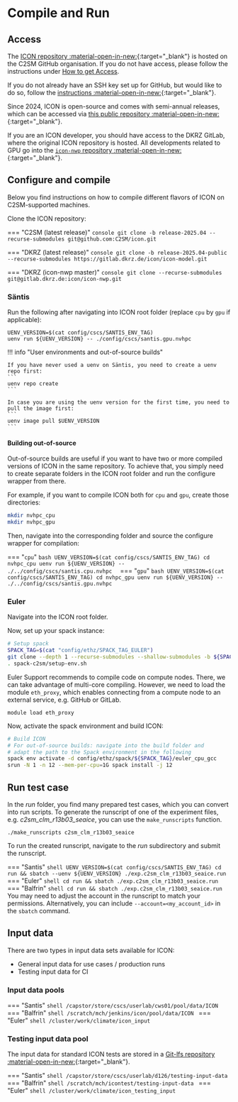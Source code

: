 # Compile and Run

## Access

The [ICON repository :material-open-in-new:](https://github.com/C2SM/icon){:target="_blank"} is hosted on the C2SM GitHub organisation. If you do not have access, please follow the instructions under [How to get Access](../../about/index.md#how-to-get-access).

  If you do not already have an SSH key set up for GitHub, but would like to do so, follow the [instructions :material-open-in-new:](https://docs.github.com/en/authentication/connecting-to-github-with-ssh/generating-a-new-ssh-key-and-adding-it-to-the-ssh-agent){:target="_blank"}.

Since 2024, ICON is open-source and comes with semi-annual releases, which
can be accessed via [this public repository :material-open-in-new:](https://gitlab.dkrz.de/icon/icon-model){:target="_blank"}.

If you are an ICON developer, you should have access to the DKRZ GitLab, where the original ICON repository is hosted. All developments related to GPU go
into the [`icon-nwp` repository :material-open-in-new:](https://gitlab.dkrz.de/icon/icon-nwp){:target="_blank"}.
    
## Configure and compile

Below you find instructions on how to compile different flavors of ICON on C2SM-supported machines.

Clone the ICON repository:

=== "C2SM (latest release)"
    ```console
    git clone -b release-2025.04 --recurse-submodules git@github.com:C2SM/icon.git
    ```

=== "DKRZ (latest release)"
    ```console
    git clone -b release-2025.04-public --recurse-submodules https://gitlab.dkrz.de/icon/icon-model.git
    ```

=== "DKRZ (icon-nwp master)"
    ```console
    git clone --recurse-submodules git@gitlab.dkrz.de:icon/icon-nwp.git
    ```


### Säntis

Run the following after navigating into ICON root folder (replace `cpu` by `gpu` if applicable):

```console
UENV_VERSION=$(cat config/cscs/SANTIS_ENV_TAG)
uenv run ${UENV_VERSION} -- ./config/cscs/santis.gpu.nvhpc
```

!!! info "User environments and out-of-source builds"

    If you have never used a uenv on Säntis, you need to create a uenv repo first:
    ```
    uenv repo create
    ```

    In case you are using the uenv version for the first time, you need to pull the image first:
    ```
    uenv image pull $UENV_VERSION
    ```


#### Building out-of-source

Out-of-source builds are useful if you want to have two or more compiled versions of ICON in the same repository.
To achieve that, you simply need to create separate folders in the ICON root folder 
and run the configure wrapper from there.

For example, if you want to compile ICON both for `cpu` and `gpu`, create those directories:

```bash
mkdir nvhpc_cpu
mkdir nvhpc_gpu
```

Then, navigate into the corresponding folder and source the configure wrapper for compilation:

=== "`cpu`"
    ```bash
    UENV_VERSION=$(cat config/cscs/SANTIS_ENV_TAG)
    cd nvhpc_cpu
    uenv run ${UENV_VERSION} -- ./../config/cscs/santis.cpu.nvhpc 
    ```
=== "`gpu`"
    ```bash
    UENV_VERSION=$(cat config/cscs/SANTIS_ENV_TAG)
    cd nvhpc_gpu
    uenv run ${UENV_VERSION} -- ./../config/cscs/santis.gpu.nvhpc 
    ```

### Euler

Navigate into the ICON root folder.

Now, set up your spack instance:

```bash
# Setup spack
SPACK_TAG=$(cat "config/ethz/SPACK_TAG_EULER")
git clone --depth 1 --recurse-submodules --shallow-submodules -b ${SPACK_TAG} https://github.com/C2SM/spack-c2sm.git
. spack-c2sm/setup-env.sh
```

Euler Support recommends to compile code on compute nodes. There,
we can take advantage of multi-core compiling.
However, we need to load the module `eth_proxy`, which enables connecting from a compute node
to an external service, e.g. GitHub or GitLab.

```console
module load eth_proxy
```

Now, activate the spack environment and build ICON:

```bash
# Build ICON
# For out-of-source builds: navigate into the build folder and 
# adapt the path to the Spack environment in the following
spack env activate -d config/ethz/spack/${SPACK_TAG}/euler_cpu_gcc
srun -N 1 -n 12 --mem-per-cpu=1G spack install -j 12
```


## Run test case
In the *run* folder, you find many prepared test cases, which you can convert into run scripts. To generate the runscript of one of the experiment files, e.g. *c2sm_clm_r13b03_seaice*, you can use the `make_runscripts` function.

```shell
./make_runscripts c2sm_clm_r13b03_seaice
```

To run the created runscript, navigate to the *run* subdirectory and submit the runscript.

=== "Santis"
    ```shell
    UENV_VERSION=$(cat config/cscs/SANTIS_ENV_TAG)
    cd run && sbatch --uenv ${UENV_VERSION} ./exp.c2sm_clm_r13b03_seaice.run
    ```
=== "Euler"
    ```shell
    cd run && sbatch ./exp.c2sm_clm_r13b03_seaice.run
    ```
=== "Balfrin"
    ```shell
    cd run && sbatch ./exp.c2sm_clm_r13b03_seaice.run
    ```
You may need to adjust the account in the runscript to match your permissions. Alternatively, you can include `--account=<my_account_id>` in the `sbatch` command.

## Input data

There are two types in input data sets available for ICON:

- General input data for use cases / production runs
- Testing input data for CI

### Input data pools

=== "Santis"
    ```shell
    /capstor/store/cscs/userlab/cws01/pool/data/ICON
    ```  
=== "Balfrin"
    ```shell
    /scratch/mch/jenkins/icon/pool/data/ICON
    ```
=== "Euler"
    ```shell
    /cluster/work/climate/icon_input
    ```    

### Testing input data pool

The input data for standard ICON tests are stored in a [Git-lfs repository :material-open-in-new:](https://gitlab.dkrz.de/icon/testing-input-data){:target="_blank"}.

=== "Santis"
    ```shell
     /capstor/store/cscs/userlab/d126/testing-input-data
    ```  
=== "Balfrin"
    ```shell
    /scratch/mch/icontest/testing-input-data
    ```
=== "Euler"
    ```shell
    /cluster/work/climate/icon_testing_input
    ```

